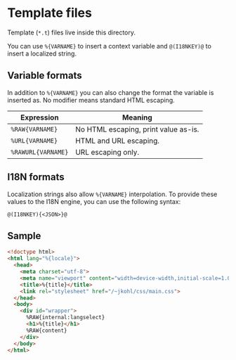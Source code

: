 # Template files

Template (`*.t`) files live inside this directory.

You can use `%{VARNAME}` to insert a context variable and `@(I18NKEY)@` to insert a localized string.

## Variable formats

In addition to `%{VARNAME}` you can also change the format the variable is inserted as. No modifier means standard HTML escaping.

|Expression        |Meaning                             |
|------------------|------------------------------------|
|`%RAW{VARNAME}`   |No HTML escaping, print value as-is.|
|`%URL{VARNAME}`   |HTML and URL escaping.              |
|`%RAWURL{VARNAME}`|URL escaping only.                  |

## I18N formats

Localization strings also allow `%{VARNAME}` interpolation. To provide these values to the I18N engine, you can use the following syntax:

```
@(I18NKEY){<JSON>}@
```

## Sample

```HTML
<!doctype html>
<html lang="%{locale}">
  <head>
    <meta charset="utf-8">
    <meta name="viewport" content="width=device-width,initial-scale=1.0">
    <title>%{title}</title>
    <link rel="stylesheet" href="/~jkohl/css/main.css">
  </head>
  <body>
    <div id="wrapper">
      %RAW{internal:langselect}
      <h1>%{title}</h1>
      %RAW{content}
    </div>
  </body>
</html>
```
